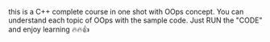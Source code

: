 this is a C++ complete course in one shot with OOps concept. You can understand each topic of OOps with the sample code.
Just RUN the "CODE" and enjoy learning 🔥🔥👍
